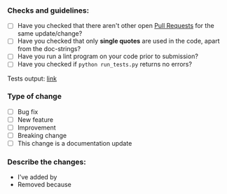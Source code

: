 ### Checks and guidelines:
<!-- Mark your checks with 'x' inside the square brackets -->

* [ ] Have you checked that there aren't other open [Pull Requests](../../pulls) for the same update/change?
* [ ] Have you checked that only **single quotes** are used in the code, apart from the doc-strings?
* [ ] Have you run a lint program on your code prior to submission?
* [ ] Have you checked if `python run_tests.py` returns no errors?

Tests output: [link](https://put-your-link-to-your-output.here) <!-- use 'paste.ubuntu.com', 'hastebin.com' or similar -->

<!-- You can erase any part of this template if not applicable to your Pull Request. -->

### Type of change

* [ ] Bug fix
* [ ] New feature
* [ ] Improvement
* [ ] Breaking change
* [ ] This change is a documentation update

### Describe the changes:

- I've added <this> by <doing that>
- Removed <this> because <of that>

